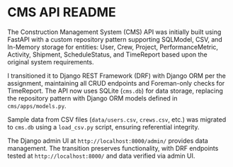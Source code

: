 # CMS API README

The Construction Management System (CMS) API was initially built using FastAPI with a custom repository pattern supporting SQLModel, CSV, and In-Memory storage for entities: User, Crew, Project, PerformanceMetric, Activity, Shipment, ScheduleStatus, and TimeReport based upon the original system requirements. 

I transitioned it to Django REST Framework (DRF) with Django ORM per the assignment, maintaining all CRUD endpoints and Foreman-only checks for TimeReport. The API now uses SQLite (`cms.db`) for data storage, replacing the repository pattern with Django ORM models defined in `cms/apps/models.py`. 

Sample data from CSV files (`data/users.csv`, `crews.csv`, etc.) was migrated to `cms.db` using a `load_csv.py` script, ensuring referential integrity. 

The Django admin UI at `http://localhost:8000/admin/` provides data management. The transition preserves functionality, with DRF endpoints tested at `http://localhost:8000/` and data verified via admin UI.